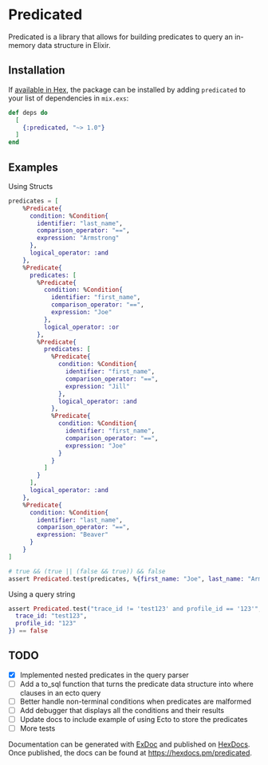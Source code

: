 # Predicated

Predicated is a library that allows for building predicates to query an in-memory data structure in Elixir.

## Installation

If [available in Hex](https://hex.pm/packages/predicated), the package can be installed
by adding `predicated` to your list of dependencies in `mix.exs`:

```elixir
def deps do
  [
    {:predicated, "~> 1.0"}
  ]
end
```

## Examples

Using Structs

```elixir
predicates = [
    %Predicate{
      condition: %Condition{
        identifier: "last_name",
        comparison_operator: "==",
        expression: "Armstrong"
      },
      logical_operator: :and
    },
    %Predicate{
      predicates: [
        %Predicate{
          condition: %Condition{
            identifier: "first_name",
            comparison_operator: "==",
            expression: "Joe"
          },
          logical_operator: :or
        },
        %Predicate{
          predicates: [
            %Predicate{
              condition: %Condition{
                identifier: "first_name",
                comparison_operator: "==",
                expression: "Jill"
              },
              logical_operator: :and
            },
            %Predicate{
              condition: %Condition{
                identifier: "first_name",
                comparison_operator: "==",
                expression: "Joe"
              }
            }
          ]
        }
      ],
      logical_operator: :and
    },
    %Predicate{
      condition: %Condition{
        identifier: "last_name",
        comparison_operator: "==",
        expression: "Beaver"
      }
    }
]

# true && (true || (false && true)) && false
assert Predicated.test(predicates, %{first_name: "Joe", last_name: "Armstrong"}) == false
```

Using a query string

```elixir
assert Predicated.test("trace_id != 'test123' and profile_id == '123'", %{
  trace_id: "test123",
  profile_id: "123"
}) == false

```


## TODO

- [x] Implemented nested predicates in the query parser
- [ ] Add a to_sql function that turns the predicate data structure into where clauses in an ecto query
- [ ] Better handle non-terminal conditions when predicates are malformed
- [ ] Add debugger that displays all the conditions and their results
- [ ] Update docs to include example of using Ecto to store the predicates
- [ ] More tests

Documentation can be generated with [ExDoc](https://github.com/elixir-lang/ex_doc)
and published on [HexDocs](https://hexdocs.pm). Once published, the docs can
be found at <https://hexdocs.pm/predicated>.

